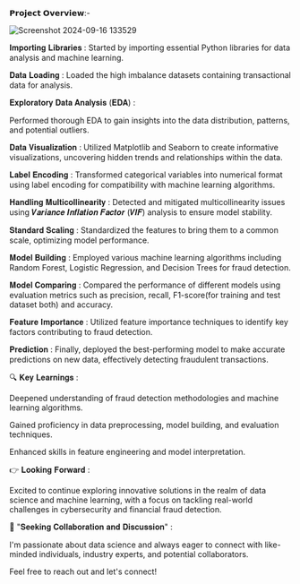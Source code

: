 𝗣𝗿𝗼𝗷𝗲𝗰𝘁 𝗢𝘃𝗲𝗿𝘃𝗶𝗲𝘄:-

![Screenshot 2024-09-16 133529](https://github.com/user-attachments/assets/70ee9801-58f6-4e47-92f2-0c415d86b66c)

𝐈𝐦𝐩𝐨𝐫𝐭𝐢𝐧𝐠 𝐋𝐢𝐛𝐫𝐚𝐫𝐢𝐞𝐬 : Started by importing essential Python libraries for data analysis and machine learning.

𝐃𝐚𝐭𝐚 𝐋𝐨𝐚𝐝𝐢𝐧𝐠 : Loaded the high imbalance datasets containing transactional data for analysis.

𝐄𝐱𝐩𝐥𝐨𝐫𝐚𝐭𝐨𝐫𝐲 𝐃𝐚𝐭𝐚 𝐀𝐧𝐚𝐥𝐲𝐬𝐢𝐬 (𝐄𝐃𝐀) :

Performed thorough EDA to gain insights into the data distribution, patterns, and potential outliers.

𝐃𝐚𝐭𝐚 𝐕𝐢𝐬𝐮𝐚𝐥𝐢𝐳𝐚𝐭𝐢𝐨𝐧 : Utilized Matplotlib and Seaborn to create informative visualizations, uncovering hidden trends and relationships within the data.

𝐋𝐚𝐛𝐞𝐥 𝐄𝐧𝐜𝐨𝐝𝐢𝐧𝐠 : Transformed categorical variables into numerical format using label encoding for compatibility with machine learning algorithms.

𝐇𝐚𝐧𝐝𝐥𝐢𝐧𝐠 𝐌𝐮𝐥𝐭𝐢𝐜𝐨𝐥𝐥𝐢𝐧𝐞𝐚𝐫𝐢𝐭𝐲 : Detected and mitigated multicollinearity issues using 𝑽𝒂𝒓𝒊𝒂𝒏𝒄𝒆 𝑰𝒏𝒇𝒍𝒂𝒕𝒊𝒐𝒏 𝑭𝒂𝒄𝒕𝒐𝒓 (𝑽𝑰𝑭) analysis to ensure model stability.

𝐒𝐭𝐚𝐧𝐝𝐚𝐫𝐝 𝐒𝐜𝐚𝐥𝐢𝐧𝐠 : Standardized the features to bring them to a common scale, optimizing model performance.

𝐌𝐨𝐝𝐞𝐥 𝐁𝐮𝐢𝐥𝐝𝐢𝐧𝐠 : Employed various machine learning algorithms including Random Forest, Logistic Regression, and Decision Trees for fraud detection.

𝐌𝐨𝐝𝐞𝐥 𝐂𝐨𝐦𝐩𝐚𝐫𝐢𝐧𝐠 : Compared the performance of different models using evaluation metrics such as  precision, recall, F1-score(for training and test dataset both) and accuracy.

𝐅𝐞𝐚𝐭𝐮𝐫𝐞 𝐈𝐦𝐩𝐨𝐫𝐭𝐚𝐧𝐜𝐞 : Utilized feature importance techniques to identify key factors contributing to fraud detection.

𝐏𝐫𝐞𝐝𝐢𝐜𝐭𝐢𝐨𝐧 : Finally, deployed the best-performing model to make accurate predictions on new data, effectively detecting fraudulent transactions.



🔍 𝐊𝐞𝐲 𝐋𝐞𝐚𝐫𝐧𝐢𝐧𝐠𝐬 :

Deepened understanding of fraud detection methodologies and machine learning algorithms.

Gained proficiency in data preprocessing, model building, and evaluation techniques.

Enhanced skills in feature engineering and model interpretation.



👉 𝐋𝐨𝐨𝐤𝐢𝐧𝐠 𝐅𝐨𝐫𝐰𝐚𝐫𝐝 :

Excited to continue exploring innovative solutions in the realm of data science and machine learning, with a focus on tackling real-world challenges in cybersecurity and financial fraud detection.



🌟 "𝐒𝐞𝐞𝐤𝐢𝐧𝐠 𝐂𝐨𝐥𝐥𝐚𝐛𝐨𝐫𝐚𝐭𝐢𝐨𝐧 𝐚𝐧𝐝 𝐃𝐢𝐬𝐜𝐮𝐬𝐬𝐢𝐨𝐧" :

I'm passionate about data science and always eager to connect with like-minded individuals, industry experts, and potential collaborators. 

Feel free to reach out and let's connect!
